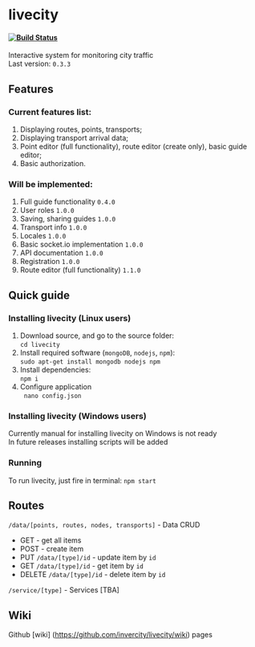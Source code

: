 
# livecity  
#### [![Build Status](https://travis-ci.org/invercity/livecity-server.svg?branch=master)](https://travis-ci.org/invercity/livecity-server)
Interactive system for monitoring city traffic  
Last version: ```0.3.3```  
## Features
### Current features list:
1. Displaying routes, points, transports;
2. Displaying transport arrival data;
3. Point editor (full functionality), route editor (create only), basic guide editor;
4. Basic authorization.

### Will be implemented:
1. Full guide functionality ```0.4.0```
2. User roles ```1.0.0```
3. Saving, sharing guides ```1.0.0```
4. Transport info ```1.0.0```
5. Locales ```1.0.0```
6. Basic socket.io implementation ```1.0.0```
8. API documentation ```1.0.0```
9. Registration ```1.0.0```
10. Route editor (full functionality) ```1.1.0```

## Quick guide
### Installing livecity (Linux users)

1. Download source, and go to the source folder:  
```cd livecity```
2. Install required software (```mongoDB```, ```nodejs```, ```npm```):  
```sudo apt-get install mongodb nodejs npm```
3. Install dependencies:  
```npm i```
4. Configure application  
``` nano config.json```

### Installing livecity (Windows users)

Currently manual for installing livecity on Windows is not ready  
In future releases installing scripts will be added

### Running

To run livecity, just fire in terminal:
```npm start```

## Routes

```/data/[points, routes, nodes, transports]``` - Data CRUD
* GET - get all items
* POST - create item
* PUT ```/data/[type]/id``` - update item by ```id```
* GET ```/data/[type]/id``` - get item by ```id```
* DELETE ```/data/[type]/id``` - delete item by ```id```


```/service/[type]``` - Services
[TBA]



## Wiki

Github [wiki] (https://github.com/invercity/livecity/wiki) pages





